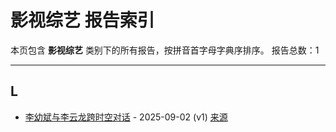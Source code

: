 # 影视综艺 报告索引

本页包含 **影视综艺** 类别下的所有报告，按拼音首字母字典序排序。
报告总数：1

---

## L

- [李幼斌与李云龙跨时空对话](li-you-bin-yu-li-yun-long-kua-shi-kong-dui-hua-2025-09-02--v1.md) - 2025-09-02 (v1) [来源](https://www.baidu.com/s?wd=%E6%9D%8E%E5%B9%BC%E6%96%8C%E4%B8%8E%E6%9D%8E%E4%BA%91%E9%BE%99%E8%B7%A8%E6%97%B6%E7%A9%BA%E5%AF%B9%E8%AF%9D&sa=fyb_news&rsv_dl=fyb_news)
